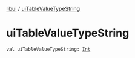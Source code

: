 [libui](index.md) / [uiTableValueTypeString](./ui-table-value-type-string.md)

# uiTableValueTypeString

`val uiTableValueTypeString: `[`Int`](https://kotlinlang.org/api/latest/jvm/stdlib/kotlin/-int/index.html)